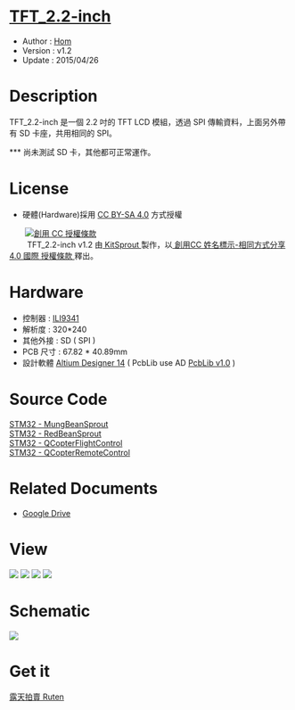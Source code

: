 [TFT_2.2-inch](https://github.com/KitSprout/TFT_2.2-inch)
========
* Author  : [Hom](http://about.me/Hom)
* Version : v1.2
* Update  : 2015/04/26

Description
========
TFT_2.2-inch 是一個 2.2 吋的 TFT LCD 模組，透過 SPI 傳輸資料，上面另外帶有 SD 卡座，共用相同的 SPI。

*** 尚未測試 SD 卡，其他都可正常運作。

License
========
* 硬體(Hardware)採用 [CC BY-SA 4.0](http://creativecommons.org/licenses/by-sa/4.0/deed.zh_TW) 方式授權 
  
　　<a rel="license" href="http://creativecommons.org/licenses/by-sa/4.0/deed.zh_TW"><img alt="創用 CC 授權條款" style="border-width:0" src="http://i.creativecommons.org/l/by-sa/3.0/tw/80x15.png" /></a>  
　　<span xmlns:dct="http://purl.org/dc/terms/" property="dct:title"> TFT_2.2-inch v1.2 </span>由<a xmlns:cc="http://creativecommons.org/ns#" href="https://github.com/KitSprout" property="cc:attributionName" rel="cc:attributionURL"> KitSprout </a>製作，以<a rel="license" href="http://creativecommons.org/licenses/by-sa/4.0/deed.zh_TW"> 創用CC 姓名標示-相同方式分享 4.0 國際 授權條款 </a>釋出。  

Hardware
========
* 控制器 : [ILI9341](http://www.ilitek.com/index.asp)
* 解析度 : 320*240
* 其他外接 : SD ( SPI )
* PCB 尺寸 : 67.82 * 40.89mm
* 設計軟體 [Altium Designer 14](http://www.altium.com/en/products/altium-designer) ( PcbLib use AD [PcbLib v1.0](https://github.com/KitSprout/AltiumDesigner_PcbLibrary/releases/tag/v1.0) ) 

Source Code
========
[STM32 - MungBeanSprout](https://github.com/KitSprout/MungBeanSprout/tree/master/Software/BSM_TestTFT2.2)  
[STM32 - RedBeanSprout](https://github.com/KitSprout/RedBeanSprout/tree/master/Software/BSR_TestTFT2.2)  
[STM32 - QCopterFlightControl](https://github.com/QCopter/QCopterFlightControl/tree/Pre-v2.2/Software/TEST_QCopterFC_FFCSPI_TFT22)  
[STM32 - QCopterRemoteControl](https://github.com/QCopter/QCopterRemoteControl/tree/master/Software/TEST_QCopterRC_FFCSPI-TFT2.2)  

Related Documents
========
* [Google Drive](http://goo.gl/J0ovlt)

View
========
<img src="https://lh5.googleusercontent.com/-3nzlZW-4MJ8/U_CiPzzd5MI/AAAAAAAAKiA/tIfi7e3SYCI/s800/DSC_2466.jpg" />
<img src="https://lh4.googleusercontent.com/-xUzBCUzwRlA/U_CiOwgkCPI/AAAAAAAAKhg/tcrF7QWQI4s/s800/DSC_2455.jpg" />
<img src="https://lh6.googleusercontent.com/-QUGGIQQD6Pk/U_CiPPtBd4I/AAAAAAAAKiU/2F-gbQR-T_w/s800/DSC_2449.jpg" />
<img src="https://lh6.googleusercontent.com/-GndqyzcPHuQ/U_CiOnYjg9I/AAAAAAAAKiI/Upfku3Nb418/s800/DSC_2454.jpg" />

Schematic
========
<img src="https://lh6.googleusercontent.com/-wd8W0QbFmVk/U_Cld9vW1oI/AAAAAAAAKlc/9Wgle1PK5iU/s1200/Sch_TFT_2.2-inch_ILI9341.png" />

Get it
========
[露天拍賣 Ruten](http://goods.ruten.com.tw/item/show?21312238084352)  
